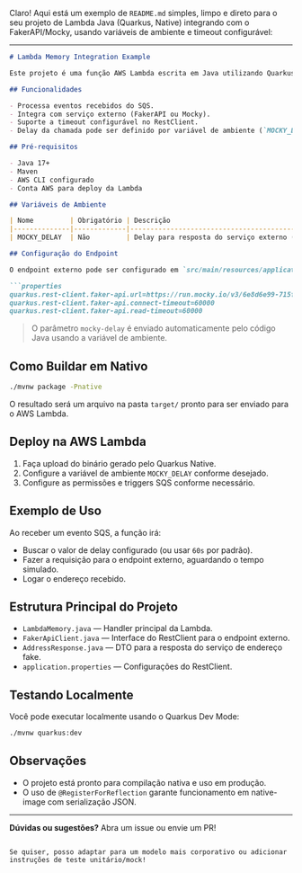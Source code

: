 Claro! Aqui está um exemplo de `README.md` simples, limpo e direto para o seu projeto de Lambda Java (Quarkus, Native) integrando com o FakerAPI/Mocky, usando variáveis de ambiente e timeout configurável:

---

````markdown
# Lambda Memory Integration Example

Este projeto é uma função AWS Lambda escrita em Java utilizando Quarkus com compilação nativa. O objetivo é consumir um endpoint externo de endereços fake, simulando delays configuráveis via variável de ambiente.

## Funcionalidades

- Processa eventos recebidos do SQS.
- Integra com serviço externo (FakerAPI ou Mocky).
- Suporte a timeout configurável no RestClient.
- Delay da chamada pode ser definido por variável de ambiente (`MOCKY_DELAY`).

## Pré-requisitos

- Java 17+
- Maven
- AWS CLI configurado
- Conta AWS para deploy da Lambda

## Variáveis de Ambiente

| Nome         | Obrigatório | Descrição                                             | Exemplo  |
|--------------|-------------|------------------------------------------------------|----------|
| MOCKY_DELAY  | Não         | Delay para resposta do serviço externo (ex: `60s`)   | `60s`    |

## Configuração do Endpoint

O endpoint externo pode ser configurado em `src/main/resources/application.properties`:

```properties
quarkus.rest-client.faker-api.url=https://run.mocky.io/v3/6e8d6e99-715f-41dc-96a7-c8e11b4cdd30
quarkus.rest-client.faker-api.connect-timeout=60000
quarkus.rest-client.faker-api.read-timeout=60000
````

> O parâmetro `mocky-delay` é enviado automaticamente pelo código Java usando a variável de ambiente.

## Como Buildar em Nativo

```sh
./mvnw package -Pnative
```

O resultado será um arquivo na pasta `target/` pronto para ser enviado para o AWS Lambda.

## Deploy na AWS Lambda

1. Faça upload do binário gerado pelo Quarkus Native.
2. Configure a variável de ambiente `MOCKY_DELAY` conforme desejado.
3. Configure as permissões e triggers SQS conforme necessário.

## Exemplo de Uso

Ao receber um evento SQS, a função irá:

* Buscar o valor de delay configurado (ou usar `60s` por padrão).
* Fazer a requisição para o endpoint externo, aguardando o tempo simulado.
* Logar o endereço recebido.

## Estrutura Principal do Projeto

* `LambdaMemory.java` — Handler principal da Lambda.
* `FakerApiClient.java` — Interface do RestClient para o endpoint externo.
* `AddressResponse.java` — DTO para a resposta do serviço de endereço fake.
* `application.properties` — Configurações do RestClient.

## Testando Localmente

Você pode executar localmente usando o Quarkus Dev Mode:

```sh
./mvnw quarkus:dev
```

## Observações

* O projeto está pronto para compilação nativa e uso em produção.
* O uso de `@RegisterForReflection` garante funcionamento em native-image com serialização JSON.

---

**Dúvidas ou sugestões?**
Abra um issue ou envie um PR!

```

Se quiser, posso adaptar para um modelo mais corporativo ou adicionar instruções de teste unitário/mock!
```
